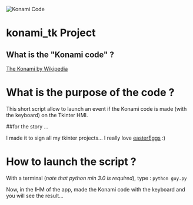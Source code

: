 ![Konami Code](https://github.com/Enoarch/konami_tk/blob/master/readme_file/konami_cod#e.jpg)

# konami_tk Project

## What is the "Konami code" ?

[The Konami by Wikipedia](https://en.wikipedia.org/wiki/Konami_Code "Wikipedia")

# What is the purpose of the code ?

This short script allow to launch an event if the Konami code is made (with the keyboard)  on the Tkinter HMI.

##for the story ...

I made it to sign all my tkinter projects... I really love [easterEggs](https://en.wikipedia.org/wiki/Easter_egg_(media) "Wikipedia")  :)

# How to launch the script ?

With a terminal (*note that python min 3.0 is required*), type : `python guy.py`

Now, in the IHM of the app, made the Konami code with the keyboard and you will see the result...
